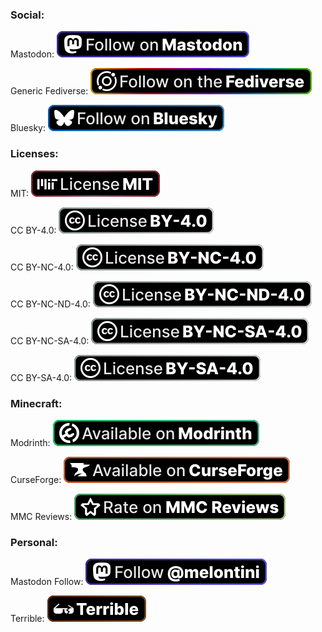 ### Social:

Mastodon: 
![Follow on Mastodon](https://raw.githubusercontent.com/melontini/mini-badges/main/social/mastodon_follow.svg)

Generic Fediverse: 
![Follow on the Fediverse](https://raw.githubusercontent.com/melontini/mini-badges/main/social/fediverse_follow.svg)

Bluesky:
![Follow on Bluesky](https://raw.githubusercontent.com/melontini/mini-badges/main/social/bluesky_follow.svg)

### Licenses:

MIT: 
![License MIT](https://raw.githubusercontent.com/melontini/mini-badges/main/licenses/MIT.svg)

CC BY-4.0: 
![License CC BY-4.0](https://raw.githubusercontent.com/melontini/mini-badges/main/licenses/cc/CC-BY-4.0.svg)

CC BY-NC-4.0: 
![License CC BY-NC-4.0](https://raw.githubusercontent.com/melontini/mini-badges/main/licenses/cc/CC-BY-NC-4.0.svg)

CC BY-NC-ND-4.0: 
![License CC BY-NC-ND-4.0](https://raw.githubusercontent.com/melontini/mini-badges/main/licenses/cc/CC-BY-NC-ND-4.0.svg)

CC BY-NC-SA-4.0: 
![License CC BY-4.0](https://raw.githubusercontent.com/melontini/mini-badges/main/licenses/cc/CC-BY-NC-SA-4.0.svg)

CC BY-SA-4.0: 
![License CC BY-4.0](https://raw.githubusercontent.com/melontini/mini-badges/main/licenses/cc/CC-BY-SA-4.0.svg)

### Minecraft:

Modrinth: 
![Available on Modrinth](https://raw.githubusercontent.com/melontini/mini-badges/main/minecraft/modrinth.svg)

CurseForge: 
![Available on CurseForge](https://raw.githubusercontent.com/melontini/mini-badges/main/minecraft/curseforge.svg)

MMC Reviews: 
![Rate on MMC Reviews](https://raw.githubusercontent.com/melontini/mini-badges/main/minecraft/mmc-reviews.svg)

### Personal:

Mastodon Follow: 
![Follow @melontini](https://raw.githubusercontent.com/melontini/mini-badges/main/personal/mastodon-melontini.svg)

Terrible: 
![Terrible](https://raw.githubusercontent.com/melontini/mini-badges/main/personal/terrible.svg)